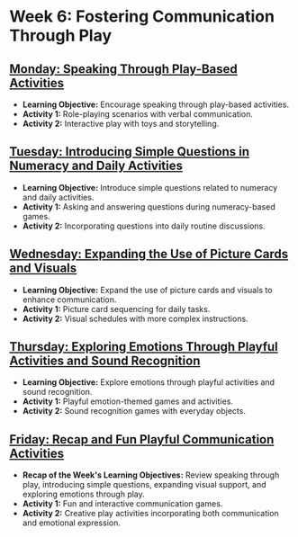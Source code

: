 # Week 6: Fostering Communication Through Play

## [Monday: Speaking Through Play-Based Activities](./1-Monday.md)
- **Learning Objective:** Encourage speaking through play-based activities.
- **Activity 1:** Role-playing scenarios with verbal communication.
- **Activity 2:** Interactive play with toys and storytelling.

## [Tuesday: Introducing Simple Questions in Numeracy and Daily Activities](./2-Tuesday.md)
- **Learning Objective:** Introduce simple questions related to numeracy and daily activities.
- **Activity 1:** Asking and answering questions during numeracy-based games.
- **Activity 2:** Incorporating questions into daily routine discussions.

## [Wednesday: Expanding the Use of Picture Cards and Visuals](./3-Wednesday.md)
- **Learning Objective:** Expand the use of picture cards and visuals to enhance communication.
- **Activity 1:** Picture card sequencing for daily tasks.
- **Activity 2:** Visual schedules with more complex instructions.

## [Thursday: Exploring Emotions Through Playful Activities and Sound Recognition](./4-Thursday.md)
- **Learning Objective:** Explore emotions through playful activities and sound recognition.
- **Activity 1:** Playful emotion-themed games and activities.
- **Activity 2:** Sound recognition games with everyday objects.

## [Friday: Recap and Fun Playful Communication Activities](./5-Friday.md)
- **Recap of the Week's Learning Objectives:** Review speaking through play, introducing simple questions, expanding visual support, and exploring emotions through play.
- **Activity 1:** Fun and interactive communication games.
- **Activity 2:** Creative play activities incorporating both communication and emotional expression.